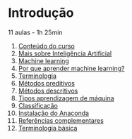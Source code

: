 # Introdução

11 aulas - 1h 25min

1. [Conteúdo do curso]()
1. [Mais sobre Inteligência Artificial]()
1. [Machine learning]()
1. [Por que aprender machine learning?]()
1. [Terminologia]()
1. [Métodos preditivos]()
1. [Métodos descritivos]()
1. [Tipos aprendizagem de máquina]()
1. [Classificação]()
1. [Instalação do Anaconda]()
1. [Referências complementares]()
1. [Terminologia básica]()
